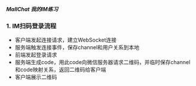 ##### MallChat 我的IM练习

### 1. IM扫码登录流程
  
- 客户端发起连接请求，建立WebSocket连接
- 服务端触发连接事件，保存channel和用户关系到本地
- 前端发起登录请求
- 服务端生成code，用此code向微信服务器请求二维码，并临时保存channel和code映射关系，返回二维码给客户端
- 客户端展示二维码
